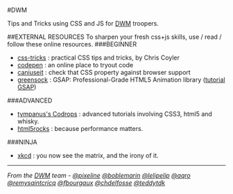#DWM

Tips and Tricks  using CSS and JS for [DWM](http://dwm.re) troopers.

##EXTERNAL RESOURCES
To sharpen your fresh css+js skills, use / read / follow these online resources.
###BEGINNER
- [css-tricks](http://css-tricks.com/)  : practical CSS tips and tricks, by Chris Coyler
- [codepen](http://codepen.io/) : an online place to tryout code
- [caniuseit](http://caniuse.com/) : check that CSS property against browser support
- [greensock](http://www.greensock.com/gsap-js/) : GSAP: Professional-Grade HTML5 Animation library ([tutorial GSAP](https://www.greensock.com/jump-start-js/#animate-multiple-properties))


###ADVANCED
- [tympanus's Codrops](http://tympanus.net/codrops/) : advanced tutorials involving CSS3, html5 and whisky.
- [html5rocks](http://updates.html5rocks.com/2014/01/Chrome-Dev-Summit-Performance-Summary) : because performance matters.

###NINJA

- [xkcd](http://xkcd.com/) : you now see the matrix, and the irony of it.

-------------

_From the [DWM](http://dwm.re) team - [@pixeline](https://twitter.com/pixeline) [@boblemarin](https://twitter.com/boblemarin) [@lelipelip](https://twitter.com/lelipelip) [@aqro](https://twitter.com/aqro) [@remysaintcricq](https://twitter.com/remysaintcricq) [@fbourgaux](https://twitter.com/fbourgaux) [@chdelfosse](https://twitter.com/chdelfosse) [@teddytdk](https://twitter.com/teddytdk)_
